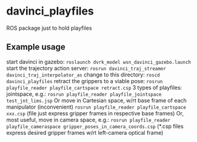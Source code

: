 # davinci_playfiles
ROS package just to hold playfiles

## Example usage
start davinci in gazebo:
`roslaunch dvrk_model wsn_davinci_gazebo.launch`
start the trajectory action server:
`rosrun davinci_traj_streamer davinci_traj_interpolator_as`
change to this directory:
`roscd davinci_playfiles`
retract the grippers to a viable pose:
`rosrun playfile_reader playfile_cartspace retract.csp`
3 types of playfiles: jointspace, e.g.:
`rosrun playfile_reader playfile_jointspace test_jnt_lims.jsp`
Or move in Cartesian space, w/rt base frame of each manipulator (inconvenient)
`rosrun playfile_reader playfile_cartspace xxx.csp` (file just express gripper frames in respective base frames)
Or, most useful, move in camera space, e.g.:
`rosrun playfile_reader playfile_cameraspace gripper_poses_in_camera_coords.csp`
(*.csp files express desired gripper frames w/rt left-camera optical frame)

    
